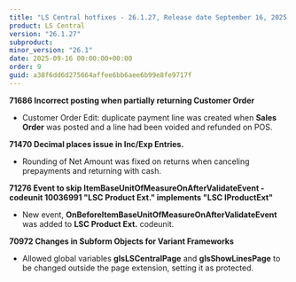 ```yaml
---
title: "LS Central hotfixes - 26.1.27, Release date September 16, 2025 - Hotfixes"
product: LS Central
version: "26.1.27"
subproduct: 
minor_version: "26.1"
date: 2025-09-16 00:00:00+00:00
order: 9
guid: a38f6dd6d275664affee6bb6aee6b99e8fe9717f
---
```


<strong>71686 Incorrect posting when partially returning Customer Order</strong>
<ul><li>Customer Order Edit: duplicate payment line was created when <b>Sales Order</b> was posted and a line had been voided and refunded on POS.</li></ul>
<strong>71470 Decimal places issue in Inc/Exp Entries.</strong>
<ul><li>Rounding of Net Amount was fixed on returns when canceling prepayments and returning with cash.</li></ul>
<strong>71276 Event to skip ItemBaseUnitOfMeasureOnAfterValidateEvent - codeunit 10036991 "LSC Product Ext." implements "LSC IProductExt"</strong>
<ul><li>New event, <b>OnBeforeItemBaseUnitOfMeasureOnAfterValidateEvent</b> was added to <b>LSC Product Ext.</b> codeunit.</li></ul>
<strong>70972 Changes in Subform Objects for Variant Frameworks</strong>
<ul><li>Allowed global variables <b>gIsLSCentralPage</b> and <b>gIsShowLinesPage</b> to be changed outside the page extension, setting it as protected.</li></ul>
